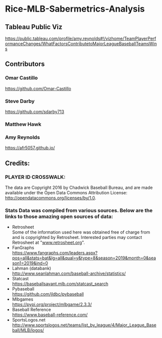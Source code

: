 # Rice-MLB-Sabermetrics-Analysis

## Tableau Public Viz
https://public.tableau.com/profile/amy.reynolds#!/vizhome/TeamPlayerPerformanceChanges/WhatFactorsContributetoMajorLeagueBaseballTeamsWins

## Contributors
### Omar Castillo
https://github.com/Omar-Castillo

### Steve Darby
https://github.com/sdarby713

### Matthew Hawk

### Amy Reynolds
https://afr5057.github.io/



## Credits:
### PLAYER ID CROSSWALK:
The data are Copyright 2016 by Chadwick Baseball Bureau, and are made available under the Open Data Commons Attribution License: http://opendatacommons.org/licenses/by/1.0.

### Stats Data was compiled from various sources. Below are the links to those amazing open sources of data:

* Retrosheet <br>
Some of the information used here was obtained free of charge from and is copyrighted by Retrosheet. Interested parties may contact Retrosheet at "www.retrosheet.org".
* FanGraphs <br>
https://www.fangraphs.com/leaders.aspx?pos=all&stats=bat&lg=all&qual=y&type=8&season=2019&month=0&season1=2019&ind=0
* Lahman (databank)<br>
http://www.seanlahman.com/baseball-archive/statistics/
* Statcast<br>
https://baseballsavant.mlb.com/statcast_search
* Pybaseball<br>
https://github.com/jldbc/pybaseball
* Mlbgames<br>
https://pypi.org/project/mlbgame/2.3.3/
* Baseball Reference<br>
https://www.baseball-reference.com/
* SportsLogos.net<br>
http://www.sportslogos.net/teams/list_by_league/4/Major_League_Baseball/MLB/logos/
